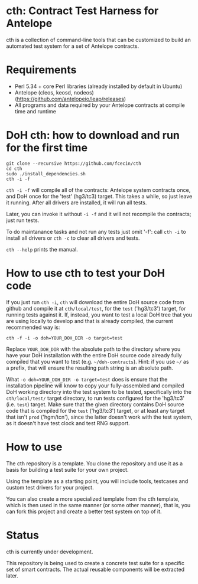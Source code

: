 # cth: Contract Test Harness for Antelope

cth is a collection of command-line tools that can be customized to build an automated test system for a set of Antelope contracts.

# Requirements

- Perl 5.34 + core Perl libraries (already installed by default in Ubuntu)
- Antelope (cleos, keosd, nodeos) (https://github.com/antelopeio/leap/releases)
- All programs and data required by your Antelope contracts at compile time and runtime

# DoH cth: how to download and run for the first time

```
git clone --recursive https://github.com/fcecin/cth
cd cth
sudo ./install_dependencies.sh
cth -i -f
```

`cth -i -f` will compile all of the contracts: Antelope system contracts once, and DoH once for the 'test' (hg3/tc3) target. This takes a while, so just leave it running. After all drivers are installed, it will run all tests.

Later, you can invoke it without `-i -f` and it will not recompile the contracts; just run tests.

To do maintanance tasks and not run any tests just omit '-f': call `cth -i` to install all drivers or `cth -c` to clear all drivers and tests.

`cth --help` prints the manual.

# How to use cth to test your DoH code

If you just run `cth -i`, `cth` will download the entire DoH source code from github and compile it at `cth/local/test`, for the `test` ('hg3/tc3') target, for running tests against it. If, instead, you want to test a local DoH tree that you are using locally to develop and that is already compiled, the current recommended way is:

```
cth -f -i -o doh=YOUR_DOH_DIR -o target=test
```

Replace `YOUR_DOH_DIR` with the absolute path to the directory where you have your DoH installation with the entire DoH source code already fully compiled that you want to test (e.g. `~/doh-contracts`). Hint: if you use `~/` as a prefix, that will ensure the resulting path string is an absolute path.

What `-o doh=YOUR_DOH_DIR -o target=test` does is ensure that the installation pipeline will know to copy your fully-assembled and compiled DoH working directory into the test system to be tested, specifically into the `cth/local/test/` target directory, to run tests configured for the 'hg3/tc3' (i.e. `test`) target. Make sure that the given directory contains DoH source code that is compiled for the `test` ('hg3/tc3') target, or at least any target that isn't `prod` ('hgm/tcn'), since the latter doesn't work with the test system, as it doesn't have test clock and test RNG support.

# How to use

The cth repository is a template. You clone the repository and use it as a basis for building a test suite for your own project.

Using the template as a starting point, you will include tools, testcases and custom test drivers for your project.

You can also create a more specialized template from the cth template, which is then used in the same manner (or some other manner), that is, you can fork this project and create a better test system on top of it.

# Status

cth is currently under development.

This repository is being used to create a concrete test suite for a specific set of smart contracts. The actual reusable components will be extracted later.
